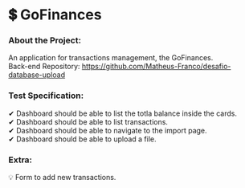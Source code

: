 # 💲 GoFinances

<h3>About the Project:</h3>

An application for transactions management, the GoFinances.
<br />
Back-end Repository: https://github.com/Matheus-Franco/desafio-database-upload
<br />

<h3>Test Specification:</h3>
✔ Dashboard should be able to list the totla balance inside the cards.
<br />
✔ Dashboard should be able to list transactions.
<br />
✔ Dashboard should be able to navigate to the import page.
<br />
✔ Dashboard should be able to upload a file.
<br />

<h3>Extra:</h3>

💡 Form to add new transactions.
